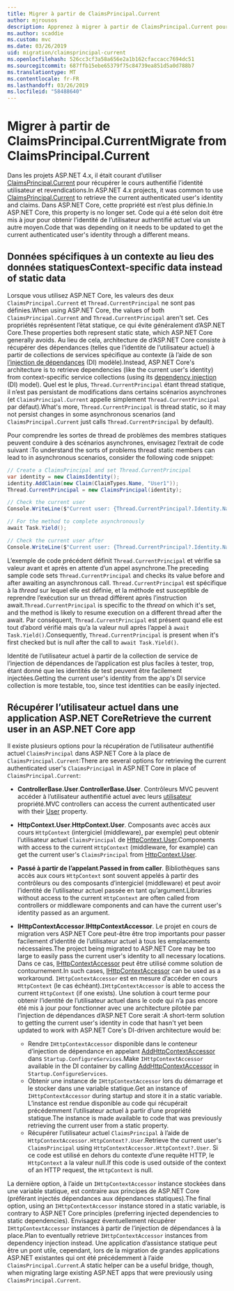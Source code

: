 ```yaml
---
title: Migrer à partir de ClaimsPrincipal.Current
author: mjrousos
description: Apprenez à migrer à partir de ClaimsPrincipal.Current pour récupérer les identités et les revendications dans ASP.NET Core de l’utilisateur authentifié actuel.
ms.author: scaddie
ms.custom: mvc
ms.date: 03/26/2019
uid: migration/claimsprincipal-current
ms.openlocfilehash: 526cc3cf3a58a656e2a1b162cfaccacc7694dc51
ms.sourcegitcommit: 687ffb15ebe65379f75c84739ea851d5a0d788b7
ms.translationtype: MT
ms.contentlocale: fr-FR
ms.lasthandoff: 03/26/2019
ms.locfileid: "58488640"
---
```

# <a name="migrate-from-claimsprincipalcurrent"></a><span data-ttu-id="56989-103">Migrer à partir de ClaimsPrincipal.Current</span><span class="sxs-lookup"><span data-stu-id="56989-103">Migrate from ClaimsPrincipal.Current</span></span>

<span data-ttu-id="56989-104">Dans les projets ASP.NET 4.x, il était courant d’utiliser [ClaimsPrincipal.Current](/dotnet/api/system.security.claims.claimsprincipal.current) pour récupérer le cours authentifié l’identité utilisateur et revendications.</span><span class="sxs-lookup"><span data-stu-id="56989-104">In ASP.NET 4.x projects, it was common to use [ClaimsPrincipal.Current](/dotnet/api/system.security.claims.claimsprincipal.current) to retrieve the current authenticated user's identity and claims.</span></span> <span data-ttu-id="56989-105">Dans ASP.NET Core, cette propriété est n’est plus définie.</span><span class="sxs-lookup"><span data-stu-id="56989-105">In ASP.NET Core, this property is no longer set.</span></span> <span data-ttu-id="56989-106">Code qui a été selon doit être mis à jour pour obtenir l’identité de l’utilisateur authentifié actuel via un autre moyen.</span><span class="sxs-lookup"><span data-stu-id="56989-106">Code that was depending on it needs to be updated to get the current authenticated user's identity through a different means.</span></span>

## <a name="context-specific-data-instead-of-static-data"></a><span data-ttu-id="56989-107">Données spécifiques à un contexte au lieu des données statiques</span><span class="sxs-lookup"><span data-stu-id="56989-107">Context-specific data instead of static data</span></span>

<span data-ttu-id="56989-108">Lorsque vous utilisez ASP.NET Core, les valeurs des deux `ClaimsPrincipal.Current` et `Thread.CurrentPrincipal` ne sont pas définies.</span><span class="sxs-lookup"><span data-stu-id="56989-108">When using ASP.NET Core, the values of both `ClaimsPrincipal.Current` and `Thread.CurrentPrincipal` aren't set.</span></span> <span data-ttu-id="56989-109">Ces propriétés représentent l’état statique, ce qui évite généralement d’ASP.NET Core.</span><span class="sxs-lookup"><span data-stu-id="56989-109">These properties both represent static state, which ASP.NET Core generally avoids.</span></span> <span data-ttu-id="56989-110">Au lieu de cela, architecture de d’ASP.NET Core consiste à récupérer des dépendances (telles que l’identité de l’utilisateur actuel) à partir de collections de services spécifique au contexte (à l’aide de son [l’injection de dépendances](xref:fundamentals/dependency-injection) (DI) modèle).</span><span class="sxs-lookup"><span data-stu-id="56989-110">Instead, ASP.NET Core's architecture is to retrieve dependencies (like the current user's identity) from context-specific service collections (using its [dependency injection](xref:fundamentals/dependency-injection) (DI) model).</span></span> <span data-ttu-id="56989-111">Quel est le plus, `Thread.CurrentPrincipal` étant thread statique, il n’est pas persistant de modifications dans certains scénarios asynchrones (et `ClaimsPrincipal.Current` appelle simplement `Thread.CurrentPrincipal` par défaut).</span><span class="sxs-lookup"><span data-stu-id="56989-111">What's more, `Thread.CurrentPrincipal` is thread static, so it may not persist changes in some asynchronous scenarios (and `ClaimsPrincipal.Current` just calls `Thread.CurrentPrincipal` by default).</span></span>

<span data-ttu-id="56989-112">Pour comprendre les sortes de thread de problèmes des membres statiques peuvent conduire à des scénarios asynchrones, envisagez l’extrait de code suivant :</span><span class="sxs-lookup"><span data-stu-id="56989-112">To understand the sorts of problems thread static members can lead to in asynchronous scenarios, consider the following code snippet:</span></span>

```csharp
// Create a ClaimsPrincipal and set Thread.CurrentPrincipal
var identity = new ClaimsIdentity();
identity.AddClaim(new Claim(ClaimTypes.Name, "User1"));
Thread.CurrentPrincipal = new ClaimsPrincipal(identity);

// Check the current user
Console.WriteLine($"Current user: {Thread.CurrentPrincipal?.Identity.Name}");

// For the method to complete asynchronously
await Task.Yield();

// Check the current user after
Console.WriteLine($"Current user: {Thread.CurrentPrincipal?.Identity.Name}");
```

<span data-ttu-id="56989-113">L’exemple de code précédent définit `Thread.CurrentPrincipal` et vérifie sa valeur avant et après en attente d’un appel asynchrone.</span><span class="sxs-lookup"><span data-stu-id="56989-113">The preceding sample code sets `Thread.CurrentPrincipal` and checks its value before and after awaiting an asynchronous call.</span></span> <span data-ttu-id="56989-114">`Thread.CurrentPrincipal` est spécifique à la *thread* sur lequel elle est définie, et la méthode est susceptible de reprendre l’exécution sur un thread différent après l’instruction await.</span><span class="sxs-lookup"><span data-stu-id="56989-114">`Thread.CurrentPrincipal` is specific to the *thread* on which it's set, and the method is likely to resume execution on a different thread after the await.</span></span> <span data-ttu-id="56989-115">Par conséquent, `Thread.CurrentPrincipal` est présent quand elle est tout d’abord vérifié mais qu’a la valeur null après l’appel à `await Task.Yield()`.</span><span class="sxs-lookup"><span data-stu-id="56989-115">Consequently, `Thread.CurrentPrincipal` is present when it's first checked but is null after the call to `await Task.Yield()`.</span></span>

<span data-ttu-id="56989-116">Identité de l’utilisateur actuel à partir de la collection de service de l’injection de dépendances de l’application est plus faciles à tester, trop, étant donné que les identités de test peuvent être facilement injectées.</span><span class="sxs-lookup"><span data-stu-id="56989-116">Getting the current user's identity from the app's DI service collection is more testable, too, since test identities can be easily injected.</span></span>

## <a name="retrieve-the-current-user-in-an-aspnet-core-app"></a><span data-ttu-id="56989-117">Récupérer l’utilisateur actuel dans une application ASP.NET Core</span><span class="sxs-lookup"><span data-stu-id="56989-117">Retrieve the current user in an ASP.NET Core app</span></span>

<span data-ttu-id="56989-118">Il existe plusieurs options pour la récupération de l’utilisateur authentifié actuel `ClaimsPrincipal` dans ASP.NET Core à la place de `ClaimsPrincipal.Current`:</span><span class="sxs-lookup"><span data-stu-id="56989-118">There are several options for retrieving the current authenticated user's `ClaimsPrincipal` in ASP.NET Core in place of `ClaimsPrincipal.Current`:</span></span>

* <span data-ttu-id="56989-119">**ControllerBase.User**.</span><span class="sxs-lookup"><span data-stu-id="56989-119">**ControllerBase.User**.</span></span> <span data-ttu-id="56989-120">Contrôleurs MVC peuvent accéder à l’utilisateur authentifié actuel avec leurs [utilisateur](/dotnet/api/microsoft.aspnetcore.mvc.controllerbase.user) propriété.</span><span class="sxs-lookup"><span data-stu-id="56989-120">MVC controllers can access the current authenticated user with their [User](/dotnet/api/microsoft.aspnetcore.mvc.controllerbase.user) property.</span></span>
* <span data-ttu-id="56989-121">**HttpContext.User**.</span><span class="sxs-lookup"><span data-stu-id="56989-121">**HttpContext.User**.</span></span> <span data-ttu-id="56989-122">Composants avec accès aux cours `HttpContext` (intergiciel (middleware), par exemple) peut obtenir l’utilisateur actuel `ClaimsPrincipal` de [HttpContext.User](/dotnet/api/microsoft.aspnetcore.http.httpcontext.user).</span><span class="sxs-lookup"><span data-stu-id="56989-122">Components with access to the current `HttpContext` (middleware, for example) can get the current user's `ClaimsPrincipal` from [HttpContext.User](/dotnet/api/microsoft.aspnetcore.http.httpcontext.user).</span></span>
* <span data-ttu-id="56989-123">**Passé à partir de l’appelant**.</span><span class="sxs-lookup"><span data-stu-id="56989-123">**Passed in from caller**.</span></span> <span data-ttu-id="56989-124">Bibliothèques sans accès aux cours `HttpContext` sont souvent appelés à partir des contrôleurs ou des composants d’intergiciel (middleware) et peut avoir l’identité de l’utilisateur actuel passée en tant qu’argument.</span><span class="sxs-lookup"><span data-stu-id="56989-124">Libraries without access to the current `HttpContext` are often called from controllers or middleware components and can have the current user's identity passed as an argument.</span></span>
* <span data-ttu-id="56989-125">**IHttpContextAccessor**.</span><span class="sxs-lookup"><span data-stu-id="56989-125">**IHttpContextAccessor**.</span></span> <span data-ttu-id="56989-126">Le projet en cours de migration vers ASP.NET Core peut-être être trop importants pour passer facilement d’identité de l’utilisateur actuel à tous les emplacements nécessaires.</span><span class="sxs-lookup"><span data-stu-id="56989-126">The project being migrated to ASP.NET Core may be too large to easily pass the current user's identity to all necessary locations.</span></span> <span data-ttu-id="56989-127">Dans ce cas, [IHttpContextAccessor](/dotnet/api/microsoft.aspnetcore.http.ihttpcontextaccessor) peut être utilisé comme solution de contournement.</span><span class="sxs-lookup"><span data-stu-id="56989-127">In such cases, [IHttpContextAccessor](/dotnet/api/microsoft.aspnetcore.http.ihttpcontextaccessor) can be used as a workaround.</span></span> <span data-ttu-id="56989-128">`IHttpContextAccessor` est en mesure d’accéder en cours `HttpContext` (le cas échéant).</span><span class="sxs-lookup"><span data-stu-id="56989-128">`IHttpContextAccessor` is able to access the current `HttpContext` (if one exists).</span></span> <span data-ttu-id="56989-129">Une solution à court terme pour obtenir l’identité de l’utilisateur actuel dans le code qui n’a pas encore été mis à jour pour fonctionner avec une architecture pilotée par l’injection de dépendances d’ASP.NET Core serait :</span><span class="sxs-lookup"><span data-stu-id="56989-129">A short-term solution to getting the current user's identity in code that hasn't yet been updated to work with ASP.NET Core's DI-driven architecture would be:</span></span>

  * <span data-ttu-id="56989-130">Rendre `IHttpContextAccessor` disponible dans le conteneur d’injection de dépendance en appelant [AddHttpContextAccessor](https://github.com/aspnet/Hosting/issues/793) dans `Startup.ConfigureServices`.</span><span class="sxs-lookup"><span data-stu-id="56989-130">Make `IHttpContextAccessor` available in the DI container by calling [AddHttpContextAccessor](https://github.com/aspnet/Hosting/issues/793) in `Startup.ConfigureServices`.</span></span>
  * <span data-ttu-id="56989-131">Obtenir une instance de `IHttpContextAccessor` lors du démarrage et le stocker dans une variable statique.</span><span class="sxs-lookup"><span data-stu-id="56989-131">Get an instance of `IHttpContextAccessor` during startup and store it in a static variable.</span></span> <span data-ttu-id="56989-132">L’instance est rendue disponible au code qui récupérait précédemment l’utilisateur actuel à partir d’une propriété statique.</span><span class="sxs-lookup"><span data-stu-id="56989-132">The instance is made available to code that was previously retrieving the current user from a static property.</span></span>
  * <span data-ttu-id="56989-133">Récupérer l’utilisateur actuel `ClaimsPrincipal` à l’aide de `HttpContextAccessor.HttpContext?.User`.</span><span class="sxs-lookup"><span data-stu-id="56989-133">Retrieve the current user's `ClaimsPrincipal` using `HttpContextAccessor.HttpContext?.User`.</span></span> <span data-ttu-id="56989-134">Si ce code est utilisé en dehors du contexte d’une requête HTTP, le `HttpContext` a la valeur null.</span><span class="sxs-lookup"><span data-stu-id="56989-134">If this code is used outside of the context of an HTTP request, the `HttpContext` is null.</span></span>

<span data-ttu-id="56989-135">La dernière option, à l’aide un `IHttpContextAccessor` instance stockées dans une variable statique, est contraire aux principes de ASP.NET Core (préférant injectés dépendances aux dépendances statiques).</span><span class="sxs-lookup"><span data-stu-id="56989-135">The final option, using an `IHttpContextAccessor` instance stored in a static variable, is contrary to ASP.NET Core principles (preferring injected dependencies to static dependencies).</span></span> <span data-ttu-id="56989-136">Envisagez éventuellement récupérer `IHttpContextAccessor` instances à partir de l’injection de dépendances à la place.</span><span class="sxs-lookup"><span data-stu-id="56989-136">Plan to eventually retrieve `IHttpContextAccessor` instances from dependency injection instead.</span></span> <span data-ttu-id="56989-137">Une application d’assistance statique peut être un pont utile, cependant, lors de la migration de grandes applications ASP.NET existantes qui ont été précédemment à l’aide `ClaimsPrincipal.Current`.</span><span class="sxs-lookup"><span data-stu-id="56989-137">A static helper can be a useful bridge, though, when migrating large existing ASP.NET apps that were previously using `ClaimsPrincipal.Current`.</span></span>
